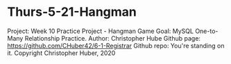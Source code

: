 # Thurs-5-21-Hangman

Project: Week 10 Practice Project - Hangman Game
Goal: MySQL One-to-Many Relationship Practice.
Author: Christopher Hube
Github page: https://github.com/CHuber42/6-1-Registrar Github repo: You're standing on it.
Copyright Christopher Huber, 2020
